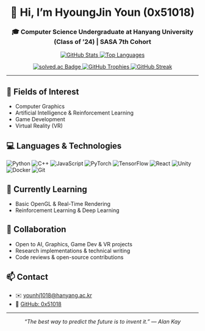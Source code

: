 <h1 align="center">👋 Hi, I’m <b>HyoungJin Youn (0x51018)</b></h1>
<h3 align="center">🎓 Computer Science Undergraduate at Hanyang University (Class of ’24) | SASA 7th Cohort</h3>

<p align="center">
  <a href="https://github.com/0x51018">
    <img src="https://github-readme-stats.vercel.app/api?username=0x51018&show_icons=true&theme=dark&locale=en" alt="GitHub Stats" />
  </a>
  <a href="https://github.com/0x51018">
    <img src="https://github-readme-stats.vercel.app/api/top-langs/?username=0x51018&layout=compact&theme=dark&locale=en" alt="Top Languages" />
  </a>
</p>

<p align="center">
  <a href="https://solved.ac/yhj1018/">
    <img src="http://mazassumnida.wtf/api/v2/generate_badge?boj=yhj1018" alt="solved.ac Badge" />
  </a>
  <a href="https://github.com/0x51018">
    <img src="https://github-profile-trophy.vercel.app/?username=0x51018&theme=onedark&row=1&column=4" alt="GitHub Trophies" />
  </a>
  <a href="https://github.com/0x51018">
    <img src="https://github-readme-streak-stats.herokuapp.com/?user=0x51018&theme=dark&hide_border=true" alt="GitHub Streak" />
  </a>
</p>

---

## 🔭 Fields of Interest
- Computer Graphics  
- Artificial Intelligence & Reinforcement Learning  
- Game Development  
- Virtual Reality (VR)  

## 💻 Languages & Technologies
<p>
  <img src="https://img.shields.io/badge/Python-3670A0?logo=python&logoColor=ffdd54" alt="Python" />
  <img src="https://img.shields.io/badge/C++-00599C?logo=c%2B%2B&logoColor=white" alt="C++" />
  <img src="https://img.shields.io/badge/JavaScript-F7DF1E?logo=javascript&logoColor=000000" alt="JavaScript" />
  <img src="https://img.shields.io/badge/PyTorch-EE4C2C?logo=pytorch&logoColor=white" alt="PyTorch" />
  <img src="https://img.shields.io/badge/TensorFlow-FF6F00?logo=tensorflow&logoColor=white" alt="TensorFlow" />
  <img src="https://img.shields.io/badge/React-20232A?logo=react&logoColor=61DAFB" alt="React" />
  <img src="https://img.shields.io/badge/Unity-000000?logo=unity&logoColor=white" alt="Unity" />
  <img src="https://img.shields.io/badge/Docker-2496ED?logo=docker&logoColor=white" alt="Docker" />
  <img src="https://img.shields.io/badge/Git-F05032?logo=git&logoColor=white" alt="Git" />
</p>

## 🌱 Currently Learning
- Basic OpenGL & Real-Time Rendering  
- Reinforcement Learning & Deep Learning

## 🤝 Collaboration
- Open to AI, Graphics, Game Dev & VR projects  
- Research implementations & technical writing  
- Code reviews & open-source contributions  

## 📫 Contact
- ✉️ younhj1018@hanyang.ac.kr  
- 🔗 [GitHub: 0x51018](https://github.com/0x51018)

---

<p align="center">
  <i>“The best way to predict the future is to invent it.” — Alan Kay</i>
</p>
